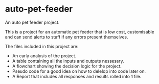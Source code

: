 # auto-pet-feeder
An auto pet feeder project.

This is a project for an automatic pet feeder that is low cost, customisable and can send alerts to staff if any errors present themselves.

The files included in this project are:
- An early analysis of the project.
- A table containing all the inputs and outputs nessesary.
- A flowchart showing the decision logic for the project.
- Pseudo code for a good idea on how to delelop into code later on.
- A Report that includes all responses and results rolled into 1 file.
